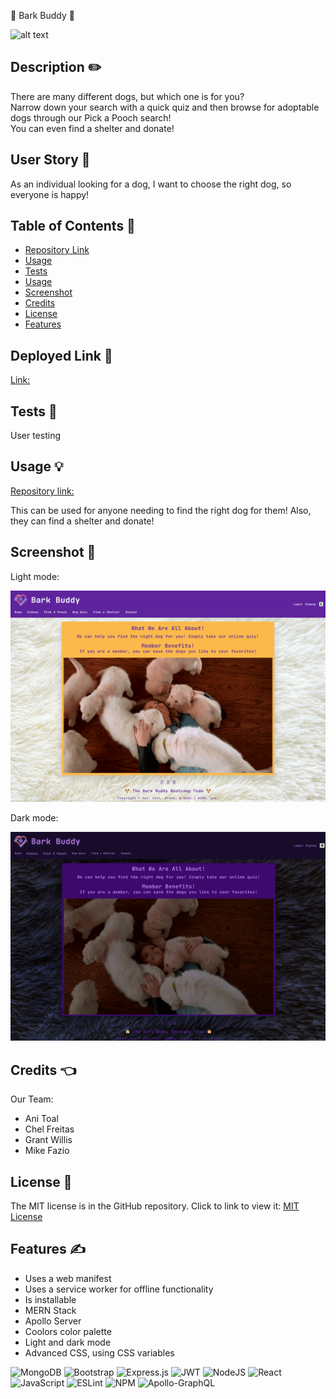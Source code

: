 🐶 Bark Buddy 🐶

![alt text](https://img.shields.io/badge/License-MIT-blue.svg)

## Description ✏️

There are many different dogs, but which one is for you? <br>
Narrow down your search with a quick quiz and then browse for adoptable dogs through our Pick a Pooch search!<br>
You can even find a shelter and donate!

## User Story 📖

As an individual looking for a dog,
I want to choose the right dog,
so everyone is happy!

## Table of Contents 📖

- [Repository Link](#link)
- [Usage](#usage)
- [Tests](#tests)
- [Usage](#usage)
- [Screenshot](#screenshot)
- [Credits](#credits)
- [License](#license)
- [Features](#features)

## Deployed Link 🔑

[Link:](https://cf-bark-buddy.herokuapp.com)

## Tests 🧪

User testing

## Usage &#128161;

[Repository link:](https://github.com/123sites/bark-buddy)

This can be used for anyone needing to find the right dog for them!
Also, they can find a shelter and donate!

## Screenshot 🎯

Light mode:

![Light Mode:](./client/public/home-light-mode.png)

Dark mode:

![Dark Mode:](./client/public/home-dark-mode.png)

## Credits 👈

Our Team:

- Ani Toal
- Chel Freitas
- Grant Willis
- Mike Fazio

## License 📝

The MIT license is in the GitHub repository. Click to link to view it:
[MIT License](https://github.com/123sites/bark-buddy/blob/main/LICENSE)

## Features ✍

- Uses a web manifest
- Uses a service worker for offline functionality
- Is installable
- MERN Stack
- Apollo Server
- Coolors color palette
- Light and dark mode
- Advanced CSS, using CSS variables

![MongoDB](https://img.shields.io/badge/MongoDB-%234ea94b.svg?style=for-the-badge&logo=mongodb&logoColor=white)
![Bootstrap](https://img.shields.io/badge/bootstrap-%238511FA.svg?style=for-the-badge&logo=bootstrap&logoColor=white)
![Express.js](https://img.shields.io/badge/express.js-%23404d59.svg?style=for-the-badge&logo=express&logoColor=%2361DAFB)
![JWT](https://img.shields.io/badge/JWT-black?style=for-the-badge&logo=JSON%20web%20tokens)
![NodeJS](https://img.shields.io/badge/node.js-6DA55F?style=for-the-badge&logo=node.js&logoColor=white)
![React](https://img.shields.io/badge/react-%2320232a.svg?style=for-the-badge&logo=react&logoColor=%2361DAFB)
![JavaScript](https://img.shields.io/badge/javascript-%23323330.svg?style=for-the-badge&logo=javascript&logoColor=%23F7DF1E)
![ESLint](https://img.shields.io/badge/ESLint-4B3263?style=for-the-badge&logo=eslint&logoColor=white)
![NPM](https://img.shields.io/badge/NPM-%23CB3837.svg?style=for-the-badge&logo=npm&logoColor=white)
![Apollo-GraphQL](https://img.shields.io/badge/-ApolloGraphQL-311C87?style=for-the-badge&logo=apollo-graphql)
